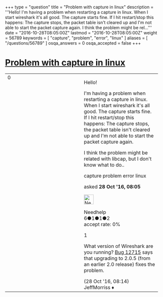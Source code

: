+++
type = "question"
title = "Problem with capture in linux"
description = '''Hello! I&#x27;m having a problem when restarting a capture in linux. When I start wireshark it&#x27;s all good. The capture starts fine. If I hit restart/stop this happens: The capture stops, the packet table isn&#x27;t cleared up and I&#x27;m not able to start the packet capture again. I think the problem might be rel...'''
date = "2016-10-28T08:05:00Z"
lastmod = "2016-10-28T08:05:00Z"
weight = 56789
keywords = [ "capture", "problem", "error", "linux" ]
aliases = [ "/questions/56789" ]
osqa_answers = 0
osqa_accepted = false
+++

<div class="headNormal">

# [Problem with capture in linux](/questions/56789/problem-with-capture-in-linux)

</div>

<div id="main-body">

<div id="askform">

<table id="question-table" style="width:100%;"><colgroup><col style="width: 50%" /><col style="width: 50%" /></colgroup><tbody><tr class="odd"><td style="width: 30px; vertical-align: top"><div class="vote-buttons"><div id="post-56789-score" class="post-score" title="current number of votes">0</div><div id="favorite-count" class="favorite-count"></div></div></td><td><div id="item-right"><div class="question-body"><p>Hello!</p><p>I'm having a problem when restarting a capture in linux. When I start wireshark it's all good. The capture starts fine. If I hit restart/stop this happens: The capture stops, the packet table isn't cleared up and I'm not able to start the packet capture again.</p><p>I think the problem might be related with libcap, but I don't know what to do..</p></div><div id="question-tags" class="tags-container tags">capture problem error linux</div><div id="question-controls" class="post-controls"></div><div class="post-update-info-container"><div class="post-update-info post-update-info-user"><p>asked <strong>28 Oct '16, 08:05</strong></p><img src="https://secure.gravatar.com/avatar/7095c0093dc6df76c42db43dac10d908?s=32&amp;d=identicon&amp;r=g" class="gravatar" width="32" height="32" alt="Needhelp&#39;s gravatar image" /><p>Needhelp<br />
<span class="score" title="6 reputation points">6</span><span title="1 badges"><span class="badge1">●</span><span class="badgecount">1</span></span><span title="1 badges"><span class="silver">●</span><span class="badgecount">1</span></span><span title="2 badges"><span class="bronze">●</span><span class="badgecount">2</span></span><br />
<span class="accept_rate" title="Rate of the user&#39;s accepted answers">accept rate:</span> <span title="Needhelp has no accepted answers">0%</span></p></div></div><div id="comments-container-56789" class="comments-container"><span id="56790"></span><div id="comment-56790" class="comment"><div id="post-56790-score" class="comment-score">1</div><div class="comment-text"><p>What version of Wireshark are you running? <a href="https://bugs.wireshark.org/bugzilla/show_bug.cgi?id=12715">Bug 12715</a> says that upgrading to 2.0.5 (from an earlier 2.0 release) fixes the problem.</p></div><div id="comment-56790-info" class="comment-info"><span class="comment-age">(28 Oct '16, 08:14)</span> JeffMorriss ♦</div></div></div><div id="comment-tools-56789" class="comment-tools"></div><div class="clear"></div><div id="comment-56789-form-container" class="comment-form-container"></div><div class="clear"></div></div></td></tr></tbody></table>

</div>

</div>

